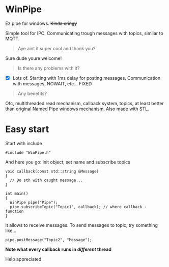 # WinPipe
Ez pipe for windows. ~~Kinda cringy~~

Simple tool for IPC. Communicating trough messages with topics, similar to MQTT.


> Aye aint it super cool and thank you?

Sure dude youre welcome!


> Is there any problems with it?

- [X] Lots of. Starting with 1ms delay for posting messages. Communication with messages, NOWAIT, etc... FIXED


> Any benefits?

Ofc, multithreaded read mechanism, callback system, topics, at least better than original Named Pipe windows mechanism. Also made with STL.

# Easy start
Start with include 

```
#include "WinPipe.h"
```

And here you go:
init object, set name and subscribe topics

```
void callback(const std::string &Message)
{
  // Do sth with caught message...
}

int main()
{
  WinPipe pipe("Pipe");
  pipe.subscribeTopic("Topic1", callback); // where callback - function
}
```
It allows to receive messages. To send messages to topic, try something like...
```
pipe.postMessage("Topic2", "Message");
```

**Note what every callback runs in _different_ thread**

Help appreciated
